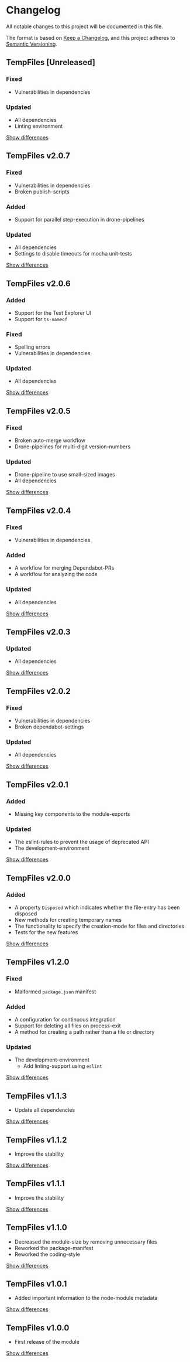# Changelog
All notable changes to this project will be documented in this file.

The format is based on [Keep a Changelog](https://keepachangelog.com/en/1.0.0/),
and this project adheres to [Semantic Versioning](https://semver.org/spec/v2.0.0.html).

## TempFiles [Unreleased]
### Fixed
  - Vulnerabilities in dependencies

### Updated
  - All dependencies
  - Linting environment

[Show differences](https://github.com/manuth/TempFiles/compare/v2.0.7...dev)

## TempFiles v2.0.7
### Fixed
  - Vulnerabilities in dependencies
  - Broken publish-scripts

### Added
  - Support for parallel step-execution in drone-pipelines

### Updated
  - All dependencies
  - Settings to disable timeouts for mocha unit-tests

[Show differences](https://github.com/manuth/TempFiles/compare/v2.0.6...v2.0.7)

## TempFiles v2.0.6
### Added
  - Support for the Test Explorer UI
  - Support for `ts-nameof`

### Fixed
  - Spelling errors
  - Vulnerabilities in dependencies

### Updated
  - All dependencies

[Show differences](https://github.com/manuth/TempFiles/compare/v2.0.5...v2.0.6)

## TempFiles v2.0.5
### Fixed
  - Broken auto-merge workflow
  - Drone-pipelines for multi-digit version-numbers

### Updated
  - Drone-pipeline to use small-sized images
  - All dependencies

[Show differences](https://github.com/manuth/TempFiles/compare/v2.0.4...v2.0.5)

## TempFiles v2.0.4
### Fixed
  - Vulnerabilities in dependencies

### Added
  - A workflow for merging Dependabot-PRs
  - A workflow for analyzing the code

### Updated
  - All dependencies

[Show differences](https://github.com/manuth/TempFiles/compare/v2.0.3...v2.0.4)

## TempFiles v2.0.3
### Updated
  - All dependencies

[Show differences](https://github.com/manuth/TempFiles/compare/v2.0.2...v2.0.3)

## TempFiles v2.0.2
### Fixed
  - Vulnerabilities in dependencies
  - Broken dependabot-settings

### Updated
  - All dependencies

[Show differences](https://github.com/manuth/TempFiles/compare/v2.0.1...v2.0.2)

## TempFiles v2.0.1
### Added
  - Missing key components to the module-exports

### Updated
  - The eslint-rules to prevent the usage of deprecated API
  - The development-environment

[Show differences](https://github.com/manuth/TempFiles/compare/v2.0.0...v2.0.1)

## TempFiles v2.0.0
### Added
  - A property `Disposed` which indicates whether the file-entry has been disposed
  - New methods for creating temporary names
  - The functionality to specify the creation-mode for files and directories
  - Tests for the new features

[Show differences](https://github.com/manuth/TempFiles/compare/v1.2.0...v2.0.0)

## TempFiles v1.2.0
### Fixed
  - Malformed `package.json` manifest

### Added
  - A configuration for continuous integration
  - Support for deleting all files on process-exit
  - A method for creating a path rather than a file or directory

### Updated
  - The development-environment
    - Add linting-support using `eslint`

[Show differences](https://github.com/manuth/TempFiles/compare/v1.1.3...v1.2.0)

## TempFiles v1.1.3
  - Update all dependencies

[Show differences](https://github.com/manuth/TempFiles/compare/v1.1.2...v1.1.3)

## TempFiles v1.1.2
  - Improve the stability

[Show differences](https://github.com/manuth/TempFiles/compare/v1.1.1...v1.1.2)

## TempFiles v1.1.1
  - Improve the stability

[Show differences](https://github.com/manuth/TempFiles/compare/v1.1.0...v1.1.1)

## TempFiles v1.1.0
  - Decreased the module-size by removing unnecessary files
  - Reworked the package-manifest
  - Reworked the coding-style

[Show differences](https://github.com/manuth/TempFiles/compare/v1.0.1...v1.1.0)

## TempFiles v1.0.1
  - Added important information to the node-module metadata

[Show differences](https://github.com/manuth/TempFiles/compare/v1.0.0...v1.0.1)

## TempFiles v1.0.0
  - First release of the module

[Show differences](https://github.com/manuth/TempFiles/compare/11aa022055cd522316f45d1ce0e62f3ec1ac06c5...v1.0.0)
